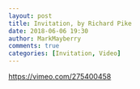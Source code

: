 ```yaml
---
layout: post
title: Invitation, by Richard Pike
date: 2018-06-06 19:30
author: MarkMayberry
comments: true
categories: [Invitation, Video]
---
```

https://vimeo.com/275400458
